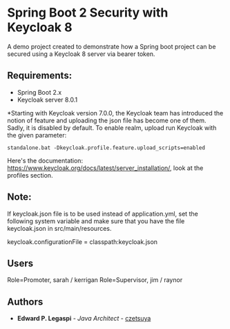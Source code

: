 # Spring Boot 2 Security with Keycloak 8

A demo project created to demonstrate how a Spring boot project can be secured using a Keycloak 8 server via bearer token.

## Requirements:

- Spring Boot 2.x
- Keycloak server 8.0.1

*Starting with Keycloak version 7.0.0, the Keycloak team has introduced the notion of feature and uploading the json file has become one of them. 
Sadly, it is disabled by default. To enable realm, upload run Keycloak with the given parameter:

```
standalone.bat -Dkeycloak.profile.feature.upload_scripts=enabled
```

Here's the documentation: https://www.keycloak.org/docs/latest/server_installation/, look at the profiles section.

## Note:

If keycloak.json file is to be used instead of application.yml, set the following system variable and make sure that you have the file keycloak.json in src/main/resources.

keycloak.configurationFile = classpath:keycloak.json

## Users

Role=Promoter, sarah / kerrigan
Role=Supervisor, jim / raynor

## Authors

 * **Edward P. Legaspi** - *Java Architect* - [czetsuya](https://github.com/czetsuya)